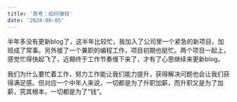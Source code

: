 ```yaml
---
title: '思考：如何赚钱'
date: '2024-08-05'
---
```


半年多没有更新blog了，这半年比较忙，我加入了公司里一个紧急的新项目，加班成了常事。另外接了一个兼职的编程工作，项目初期也挺忙。两个项目一起上，感觉忙得快起飞了，近期终于工作节奏慢下来了，才有了心思继续来更新blog。

我们为什么要忙着工作，努力工作能让我们能力提升，获得解决问题也会让我们获得满足感。但对应一个中年人来说，一切都是为了升职加薪，而升职又是为了加薪，究其根本，一切都是为了“钱”。
